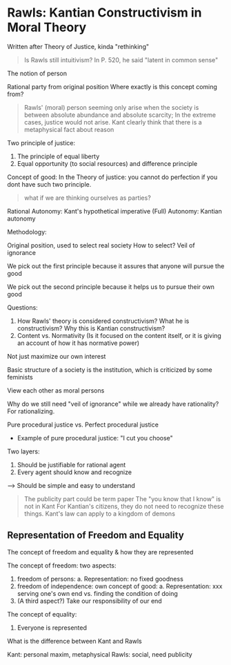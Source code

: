 # Rawls: Kantian Constructivism in Moral Theory

Written after Theory of Justice, kinda "rethinking"

> Is Rawls still intuitivism? In P. 520, he said "latent in common sense"

The notion of person

Rational party from original position
Where exactly is this concept coming from?
 
> Rawls' (moral) person seeming only arise when the society is between absolute abundance and absolute scarcity; In the extreme cases, justice would not arise.
> Kant clearly think that there is a metaphysical fact about reason

Two principle of justice:

1. The principle of equal liberty
2. Equal opportunity (to social resources) and difference principle

Concept of good:
In the Theory of justice: you cannot do perfection if you dont have such two principle.

> what if we are thinking ourselves as parties?

Rational Autonomy: Kant's hypothetical imperative
(Full) Autonomy: Kantian autonomy

Methodology: 

Original position, used to select real society
How to select? Veil of ignorance

We pick out the first principle because it assures that anyone will pursue the good

We pick out the second principle because it helps us to pursue their own good

Questions:

1. How Rawls' theory is considered constructivism? What he is constructivism? Why this is Kantian constructivism?
2. Content vs. Normativity
(Is it focused on the content itself, or it is giving an account of how it has normative power)

Not just maximize our own interest


Basic structure of a society is the institution, which is criticized by some feminists

View each other as moral persons

Why do we still need "veil of ignorance" while we already have rationality? For rationalizing.

Pure procedural justice vs. Perfect procedural justice
- Example of pure procedural justice: "I cut you choose"

Two layers:

1. Should be justifiable for rational agent
2. Every agent should know and recognize

--> Should be simple and easy to understand

> The publicity part could be term paper
> The "you know that I know" is not in Kant
> For Kantian's citizens, they do not need to recognize these things. Kant's law can apply to a kingdom of demons

## Representation of Freedom and Equality

The concept of freedom and equality & how they are represented

The concept of freedom: two aspects:
1. freedom of persons:
    a. Representation: no fixed goodness
2. freedom of independence: own concept of good:
    a. Representation: xxx
    serving one's own end vs. finding the condition of doing
3. (A third aspect?) Take our responsibility of our end

The concept of equality:
1. Everyone is represented


What is the difference between Kant and Rawls

Kant: personal maxim, metaphysical
Rawls: social, need publicity
